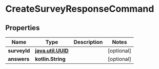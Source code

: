 
# CreateSurveyResponseCommand

## Properties
Name | Type | Description | Notes
------------ | ------------- | ------------- | -------------
**surveyId** | [**java.util.UUID**](java.util.UUID.md) |  |  [optional]
**answers** | **kotlin.String** |  |  [optional]



